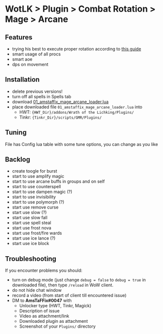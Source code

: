 # WotLK > Plugin > Combat Rotation > Mage > Arcane

## Features
- trying his best to execute proper rotation according to [this guide](https://www.wowhead.com/wotlk/guide/classes/mage/arcane/dps-rotation-cooldowns-abilities-pve)
- smart usage of all procs
- smart aoe
- dps on movement

## Installation
- delete previous versions!
- turn off all spells in Spells tab
- download [01_amstaffix_mage_arcane_loader.lua](https://raw.githubusercontent.com/Dream-Weaver-GMR-Profiles-Plugins/public/master/plugins/wotlk/combat_rotation/mage/arcane/v1/01_amstaffix_mage_arcane_loader.lua)
- place downloaded file `01_amstaffix_mage_arcane_loader.lua` into
  - HWT: `{HWT_Dir}/addons/Wrath of the Lichking/Plugins/`
  - Tinkr: `{Tinkr_Dir}/scripts/GMR/Plugins/`

## Tuning
File has Config lua table with some tune options, you can change as you like

## Backlog
- create toogle for burst
- start to use amplify magic
- start to use arcane buffs in groups and on self
- start to use counterspell
- start to use dampen magic (?)
- start to use invisibility
- start to use polymorph (?)
- start use remove curse
- start use slow (?)
- start use slow fall
- start use spell steal
- start use frost nova
- start use frost/fire wards
- start use ice lance (?)
- start use ice block

## Troubleshooting
If you encounter problems you should:
- turn on debug mode (just change `debug = false` to `debug = true` in downloaded file), then type `/reload` in WoW client.
- do not hide chat window
- record a video (from start of client till encountered issue)
- DM to **AmsTaFFix#0047** with
  - Unlocker type (HWT, Tinkr, Magick)
  - Description of issue
  - Video as attachment/link
  - Downloaded plugin as attachment
  - Screenshot of your `Plugins/` directory
